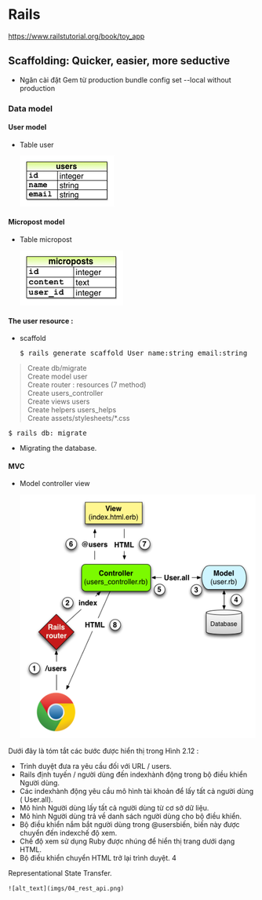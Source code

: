 # Rails

https://www.railstutorial.org/book/toy_app

## Scaffolding: Quicker, easier, more seductive

- Ngăn cài đặt Gem từ production 
    bundle config set --local without production

### Data model

#### User model 

- Table user

    ![alt_text](imgs/01_data_model.png)

#### Micropost model 

- Table micropost

    ![alt_text](imgs/02_data_model.png)

#### The user resource :

- scaffold

    <pre>$ rails generate scaffold User name:string email:string </pre>
> Create db/migrate <br>
> Create model user<br>
> Create router : resources (7 method) <br>
> Create users_controller<br>
> Create views users<br>
> Create helpers users_helps<br>
> Create assets/stylesheets/*.css<br>

   <pre>$ rails db: migrate</pre>
 - Migrating the database.

#### MVC 

- Model controller view

    ![alt_text](imgs/03_mvc.png)

Dưới đây là tóm tắt các bước được hiển thị trong Hình  2.12 :

- Trình duyệt đưa ra yêu cầu đối với URL / users.
- Rails định tuyến / người dùng đến indexhành động trong bộ điều khiển Người dùng.
- Các indexhành động yêu cầu mô hình tài khoản để lấy tất cả người dùng ( User.all).
- Mô hình Người dùng lấy tất cả người dùng từ cơ sở dữ liệu.
- Mô hình Người dùng trả về danh sách người dùng cho bộ điều khiển.
- Bộ điều khiển nắm bắt người dùng trong @usersbiến, biến này được chuyển đến indexchế độ xem.
- Chế độ xem sử dụng Ruby được nhúng để hiển thị trang dưới dạng HTML.
- Bộ điều khiển chuyển HTML trở lại trình duyệt. 4

Representational State Transfer.

    ![alt_text](imgs/04_rest_api.png)



